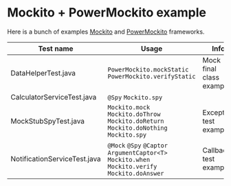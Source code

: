 Mockito + PowerMockito example
================================================

Here is a bunch of examples [Mockito](http://mockito.org) and [PowerMockito](https://github.com/jayway/powermock/wiki/MockitoUsage) frameworks.

| Test name | Usage | Info |
| ---------- | ---------- | ---------- |
| DataHelperTest.java | `PowerMockito.mockStatic` `PowerMockito.verifyStatic` | Mock final class example |
| CalculatorServiceTest.java | `@Spy` `Mockito.spy` | |
| MockStubSpyTest.java | `Mockito.mock` `Mockito.doThrow` `Mockito.doReturn` `Mockito.doNothing` `Mockito.spy` | Exception test example |
|NotificationServiceTest.java| `@Mock` `@Spy` `@Captor` `ArgumentCaptor<T>` `Mockito.when` `Mockito.verify` `Mockito.doAnswer` | Callback test example |







